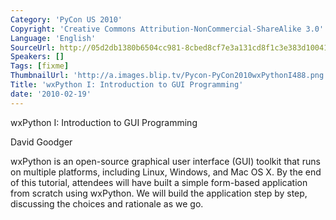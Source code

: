 ```yaml
---
Category: 'PyCon US 2010'
Copyright: 'Creative Commons Attribution-NonCommercial-ShareAlike 3.0'
Language: 'English'
SourceUrl: http://05d2db1380b6504cc981-8cbed8cf7e3a131cd8f1c3e383d10041.r93.cf2.rackcdn.com/pycon-us-2010/254_wxpython-i-introduction-to-gui-programming.m4v
Speakers: []
Tags: [fixme]
ThumbnailUrl: 'http://a.images.blip.tv/Pycon-PyCon2010wxPythonI488.png'
Title: 'wxPython I: Introduction to GUI Programming'
date: '2010-02-19'
---
```

wxPython I: Introduction to GUI Programming

David Goodger

wxPython is an open-source graphical user interface (GUI) toolkit that runs on
multiple platforms, including Linux, Windows, and Mac OS X. By the end of this
tutorial, attendees will have built a simple form-based application from
scratch using wxPython. We will build the application step by step, discussing
the choices and rationale as we go.
